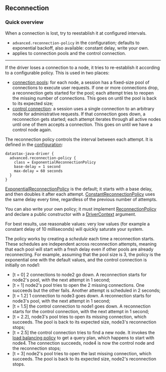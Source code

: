 <!--
Licensed to the Apache Software Foundation (ASF) under one
or more contributor license agreements.  See the NOTICE file
distributed with this work for additional information
regarding copyright ownership.  The ASF licenses this file
to you under the Apache License, Version 2.0 (the
"License"); you may not use this file except in compliance
with the License.  You may obtain a copy of the License at

  http://www.apache.org/licenses/LICENSE-2.0

Unless required by applicable law or agreed to in writing,
software distributed under the License is distributed on an
"AS IS" BASIS, WITHOUT WARRANTIES OR CONDITIONS OF ANY
KIND, either express or implied.  See the License for the
specific language governing permissions and limitations
under the License.
-->

## Reconnection

### Quick overview

When a connection is lost, try to reestablish it at configured intervals.

* `advanced.reconnection-policy` in the configuration; defaults to exponential backoff, also
  available: constant delay, write your own.
* applies to connection pools and the control connection.

-----

If the driver loses a connection to a node, it tries to re-establish it according to a configurable
policy. This is used in two places:

* [connection pools](../pooling/): for each node, a session has a fixed-size pool of connections to
  execute user requests. If one or more connections drop, a reconnection gets started for the pool;
  each attempt tries to reopen the missing number of connections. This goes on until the pool is
  back to its expected size;
* [control connection](../control_connection/): a session uses a single connection to an arbitrary
  node for administrative requests. If that connection goes down, a reconnection gets started; each
  attempt iterates through all active nodes until one of them accepts a connection. This goes on
  until we have a control node again.

The reconnection policy controls the interval between each attempt. It is defined in the
[configuration](../configuration/):

```
datastax-java-driver {
  advanced.reconnection-policy {
    class = ExponentialReconnectionPolicy
    base-delay = 1 second
    max-delay = 60 seconds
  }
}
```

[ExponentialReconnectionPolicy] is the default; it starts with a base delay, and then doubles it
after each attempt. [ConstantReconnectionPolicy] uses the same delay every time, regardless of the
previous number of attempts. 

You can also write your own policy; it must implement [ReconnectionPolicy] and declare a public
constructor with a [DriverContext] argument. 

For best results, use reasonable values: very low values (for example a constant delay of 10
milliseconds) will quickly saturate your system.

The policy works by creating a *schedule* each time a reconnection starts. These schedules are
independent across reconnection attempts, meaning that each pool will start with a fresh delay even
if other pools are already reconnecting. For example, assuming that the pool size is 3, the policy
is the exponential one with the default values, and the control connection is initially on node1:

* [t = 0] 2 connections to node2 go down. A reconnection starts for node2's pool, with the next
  attempt in 1 second;
* [t = 1] node2's pool tries to open the 2 missing connections. One succeeds but the other fails.
  Another attempt is scheduled in 2 seconds;
* [t = 1.2] 1 connection to node3 goes down. A reconnection starts for node3's pool, with the next
  attempt in 1 second;
* [t = 1.5] the control connection to node1 goes down. A reconnection starts for the control
  connection, with the next attempt in 1 second;
* [t = 2.2], node3's pool tries to open its missing connection, which succeeds. The pool is back to
  its expected size, node3's reconnection stops;
* [t = 2.5] the control connection tries to find a new node. It invokes the
  [load balancing policy](../load_balancing/) to get a query plan, which happens to start with
  node4. The connection succeeds, node4 is now the control node and the reconnection stops;
* [t = 3] node2's pool tries to open the last missing connection, which succeeds. The pool is back
  to its expected size, node2's reconnection stops. 

[ConstantReconnectionPolicy]:    https://docs.datastax.com/en/drivers/java/4.3/com/datastax/oss/driver/internal/core/connection/ConstantReconnectionPolicy.html
[DriverContext]:                 https://docs.datastax.com/en/drivers/java/4.3/com/datastax/oss/driver/api/core/context/DriverContext.html
[ExponentialReconnectionPolicy]: https://docs.datastax.com/en/drivers/java/4.3/com/datastax/oss/driver/internal/core/connection/ExponentialReconnectionPolicy.html
[ReconnectionPolicy]:            https://docs.datastax.com/en/drivers/java/4.3/com/datastax/oss/driver/api/core/connection/ReconnectionPolicy.html
